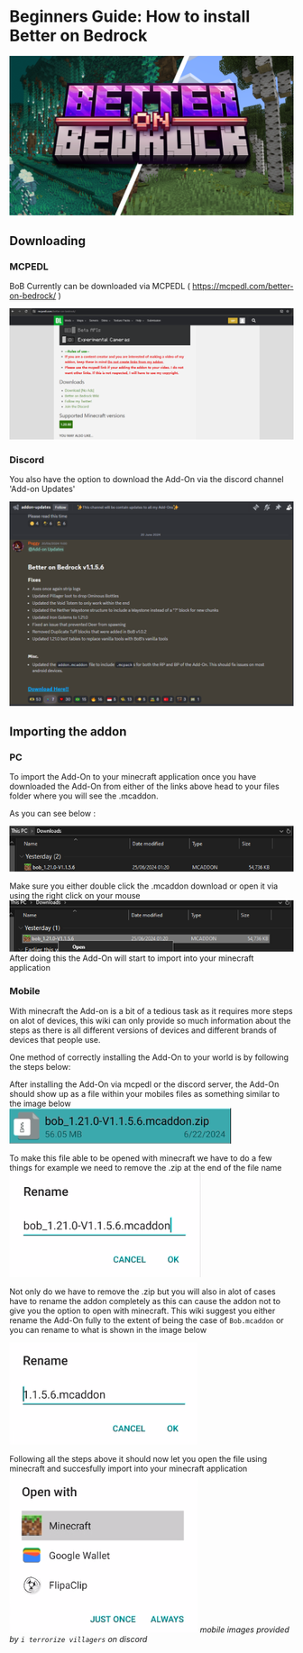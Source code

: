# Beginners Guide: How to install Better on Bedrock
![image](/Main/assets/bob-rebrand.png)

## Downloading
### MCPEDL
BoB Currently can be downloaded via MCPEDL ( https://mcpedl.com/better-on-bedrock/ )

![image](/Main/assets/beginners-guide/mcpedl-download.png)
### Discord
You also have the option to download the Add-On via the discord channel 'Add-on Updates'

 ![image](/Main/assets/beginners-guide/discord-download.png)

## Importing the addon

### PC

To import the Add-On to your minecraft application once you have downloaded the Add-On from either of the links above head to your files folder where you will see the .mcaddon. 

As you can see below : 

![image](/Main/assets/beginners-guide/downloads-pc.png)

Make sure you either double click the .mcaddon download or open it via using the right click on your mouse
![image](/Main/assets/beginners-guide/pc-open.png)
After doing this the Add-On will start to import into your minecraft application
### Mobile

With minecraft the Add-on is a bit of a tedious task as it requires more steps on alot of devices, this wiki can only provide so much information about the steps as there is all different versions of devices and different brands of devices that people use.

One method of correctly installing the Add-On to your world is by following the steps below:

After installing the Add-On via mcpedl or the discord server, the Add-On should show up as a file within your mobiles files as something similar to the image below
![image](/Main/assets/beginners-guide/mobile-import1.png)

To make this file able to be opened with minecraft we have to do a few things for example we need to remove the .zip at the end of the file name
![image](/Main/assets/beginners-guide/mobile-import2.png)

Not only do we have to remove the .zip but you will also in alot of cases have to rename the addon completely as this can cause the addon not to give you the option to open with minecraft. This wiki suggest you either rename the Add-On fully to the extent of being the case of `Bob.mcaddon` or you can rename to what is shown in the image below

![image](/Main/assets/beginners-guide/mobile-import3.png)

Following all the steps above it should now let you open the file using minecraft and succesfully import into your minecraft application
![image](/Main/assets/beginners-guide/mobile-import4.png)
*mobile images provided by `i terrorize villagers` on discord*
